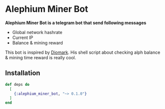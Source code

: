 # Alephium Miner Bot

**Alephium Miner Bot is a telegram bot that send following messages**
- Global network hashrate
- Current IP
- Balance & mining reward

This bot is inspired by [Diomark](https://www.facebook.com/diomark/). His shell script about checking alph balance & mining time reward is really cool.



## Installation

```elixir
def deps do
  [
    {:alephium_miner_bot, "~> 0.1.0"}
  ]
end
```
